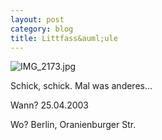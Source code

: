 ```yaml
---
layout: post
category: blog
title: Littfass&auml;ule
---
```


![IMG_2173.jpg](/images-blog/IMG_2173.jpg)

Schick, schick. Mal was anderes...

Wann? 25.04.2003

Wo? Berlin, Oranienburger Str.
